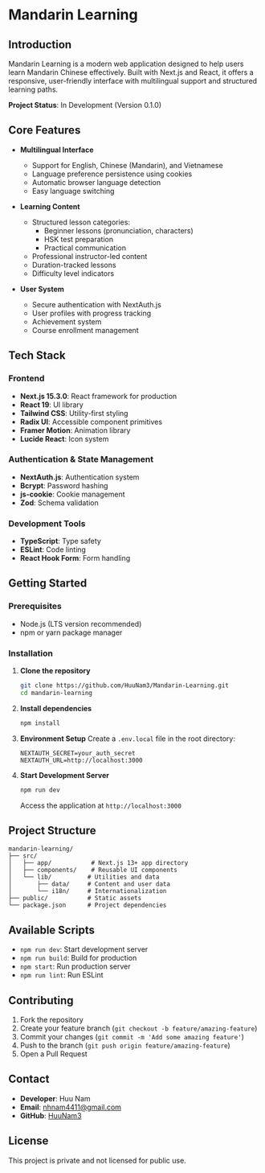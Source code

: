# Mandarin Learning

## Introduction
Mandarin Learning is a modern web application designed to help users learn Mandarin Chinese effectively. Built with Next.js and React, it offers a responsive, user-friendly interface with multilingual support and structured learning paths.

**Project Status**: In Development (Version 0.1.0)

## Core Features
- **Multilingual Interface**
  - Support for English, Chinese (Mandarin), and Vietnamese
  - Language preference persistence using cookies
  - Automatic browser language detection
  - Easy language switching

- **Learning Content**
  - Structured lesson categories:
    - Beginner lessons (pronunciation, characters)
    - HSK test preparation
    - Practical communication
  - Professional instructor-led content
  - Duration-tracked lessons
  - Difficulty level indicators

- **User System**
  - Secure authentication with NextAuth.js
  - User profiles with progress tracking
  - Achievement system
  - Course enrollment management

## Tech Stack
### Frontend
- **Next.js 15.3.0**: React framework for production
- **React 19**: UI library
- **Tailwind CSS**: Utility-first styling
- **Radix UI**: Accessible component primitives
- **Framer Motion**: Animation library
- **Lucide React**: Icon system

### Authentication & State Management
- **NextAuth.js**: Authentication system
- **Bcrypt**: Password hashing
- **js-cookie**: Cookie management
- **Zod**: Schema validation

### Development Tools
- **TypeScript**: Type safety
- **ESLint**: Code linting
- **React Hook Form**: Form handling

## Getting Started

### Prerequisites
- Node.js (LTS version recommended)
- npm or yarn package manager

### Installation
1. **Clone the repository**
   ```bash
   git clone https://github.com/HuuNam3/Mandarin-Learning.git
   cd mandarin-learning
   ```

2. **Install dependencies**
   ```bash
   npm install
   ```

3. **Environment Setup**
   Create a `.env.local` file in the root directory:
   ```env
   NEXTAUTH_SECRET=your_auth_secret
   NEXTAUTH_URL=http://localhost:3000
   ```

4. **Start Development Server**
   ```bash
   npm run dev
   ```
   Access the application at `http://localhost:3000`

## Project Structure
```
mandarin-learning/
├── src/
│   ├── app/           # Next.js 13+ app directory
│   ├── components/    # Reusable UI components
│   └── lib/          # Utilities and data
│       ├── data/     # Content and user data
│       └── i18n/     # Internationalization
├── public/           # Static assets
└── package.json      # Project dependencies
```

## Available Scripts
- `npm run dev`: Start development server
- `npm run build`: Build for production
- `npm start`: Run production server
- `npm run lint`: Run ESLint

## Contributing
1. Fork the repository
2. Create your feature branch (`git checkout -b feature/amazing-feature`)
3. Commit your changes (`git commit -m 'Add some amazing feature'`)
4. Push to the branch (`git push origin feature/amazing-feature`)
5. Open a Pull Request

## Contact
- **Developer**: Huu Nam
- **Email**: nhnam4411@gmail.com
- **GitHub**: [HuuNam3](https://github.com/HuuNam3)

## License
This project is private and not licensed for public use.